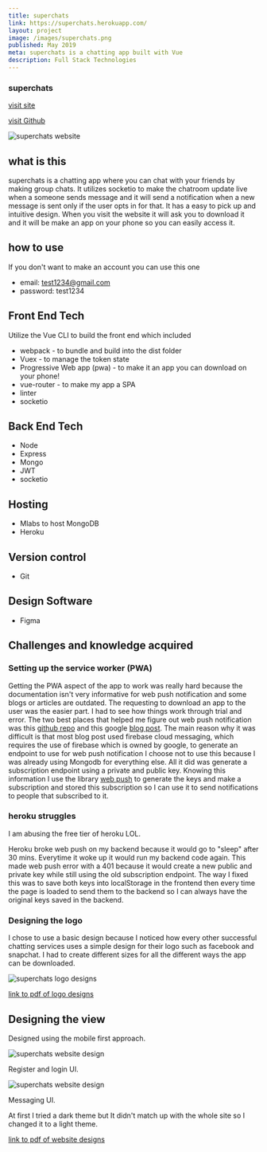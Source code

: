 ```yaml
---
title: superchats
link: https://superchats.herokuapp.com/
layout: project
image: /images/superchats.png
published: May 2019
meta: superchats is a chatting app built with Vue
description: Full Stack Technologies
---
```


### superchats
<p class="project__intro">
 <a href="https://superchats.herokuapp.com/">visit site</a>
</p>
<p class="project__intro">
 <a href="https://github.com/colorlessenergy/devsuperchats">visit Github</a>
</p>

<div class="img-container">
 <img class="img-container__img" src="{{ site.baseurl }}/images/superchats.png" alt="superchats website">
</div>


## what is this

superchats is a chatting app where you can chat with your friends by making group chats. It utilizes socketio to make the chatroom update live when a someone sends message and it will send a notification when a new message is sent only if the user opts in for that. It has a easy to pick up and intuitive design. When you visit the website it will ask you to download it and it will be make an app on your phone so you can easily access it.

## how to use

If you don't want to make an account you can use this one 

* email: test1234@gmail.com
* password: test1234

## Front End Tech

Utilize the Vue CLI to build the front end which included

* webpack - to bundle and build into the dist folder
* Vuex - to manage the token state
* Progressive Web app (pwa) - to make it an app you can download on your phone!
* vue-router - to make my app a SPA
* linter
* socketio

## Back End Tech

* Node
* Express
* Mongo
* JWT
* socketio

## Hosting

* Mlabs to host MongoDB
* Heroku

## Version control

* Git

## Design Software

* Figma


## Challenges and knowledge acquired

### Setting up the service worker (PWA)

Getting the PWA aspect of the app to work was really hard because the documentation isn't very informative for web push notification and some blogs or articles are outdated. The requesting to download an app to the user was the easier part. I had to see how things work through trial and error. The two best places that helped me figure out web push notification was this [github repo](https://github.com/mozilla/serviceworker-cookbook/tree/master/push-get-payload) and this google [blog post](https://developers.google.com/web/fundamentals/codelabs/push-notifications/). The main reason why it was difficult is that most blog post used firebase cloud messaging, which requires the use of firebase which is owned by google, to generate an endpoint to use for web push notification I choose not to use this because I was already using Mongodb for everything else. All it did was generate a subscription endpoint using a private and public key. Knowing this information I use the library [web push](https://www.npmjs.com/package/web-push) to generate the keys and make a subscription and stored this subscription so I can use it to send notifications to people that subscribed to it.


### heroku struggles

I am abusing the free tier of heroku LOL.

Heroku broke web push on my backend because it would go to "sleep" after 30 mins. Everytime it woke up it would run my backend code again. This made web push error with a 401 because it would create a new public and private key while still using the old subscription endpoint. The way I fixed this was to save both keys into localStorage in the frontend then every time the page is loaded to send them to the backend so I can always have the original keys saved in the backend.


### Designing the logo

I chose to use a basic design because I noticed how every other successful chatting services uses a simple design for their logo such as facebook and snapchat. I had to create different sizes for all the different ways the app can be downloaded.

<div class="img-container">
 <img class="img-container__img" src="{{ site.baseurl }}/images/superchats-logo.png" alt="superchats logo designs">
</div>

<p class="center">
 <a href="{{ site.baseurl }}/pdf/superchats-logo.pdf"> link to pdf of logo designs </a>
</p>


## Designing the view

Designed using the mobile first approach.

<div class="img-container">
 <img class="img-container__img" src="{{ site.baseurl }}/images/superchats-login-register-design.png" alt="superchats website design">
</div>

Register and login UI.

<div class="img-container">
 <img class="img-container__img" src="{{ site.baseurl }}/images/superchats-messaging-ui.png" alt="superchats website design">
</div>

Messaging UI.

At first I tried a dark theme but It didn't match up with the whole site so I changed it to a light theme.


<p class="center">
 <a href="{{ site.baseurl }}/pdf/superchats-design.pdf"> link to pdf of website designs </a>
</p>
